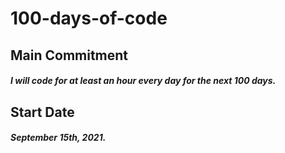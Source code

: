 # 100-days-of-code

## Main Commitment

##### I will code for at least an hour every day for the next 100 days.

## Start Date
##### September 15th, 2021.
